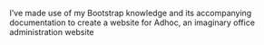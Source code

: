 I’ve made use of my Bootstrap knowledge and its accompanying documentation to create a website for Adhoc, an imaginary office administration website

